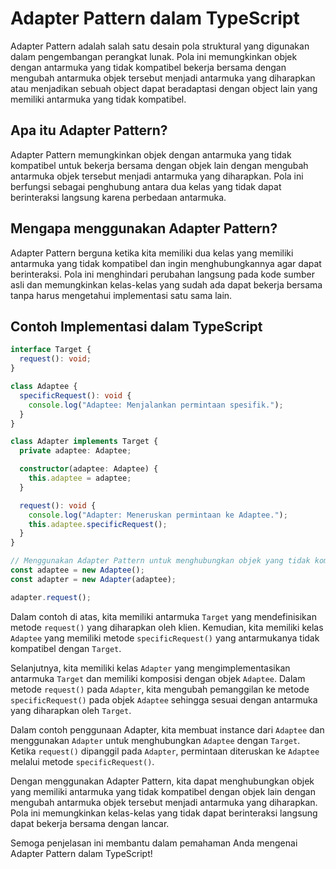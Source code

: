 # Adapter Pattern dalam TypeScript

Adapter Pattern adalah salah satu desain pola struktural yang digunakan dalam pengembangan perangkat lunak. Pola ini memungkinkan objek dengan antarmuka yang tidak kompatibel bekerja bersama dengan mengubah antarmuka objek tersebut menjadi antarmuka yang diharapkan atau menjadikan sebuah object dapat beradaptasi dengan object lain yang memiliki antarmuka yang tidak kompatibel.

## Apa itu Adapter Pattern?

Adapter Pattern memungkinkan objek dengan antarmuka yang tidak kompatibel untuk bekerja bersama dengan objek lain dengan mengubah antarmuka objek tersebut menjadi antarmuka yang diharapkan. Pola ini berfungsi sebagai penghubung antara dua kelas yang tidak dapat berinteraksi langsung karena perbedaan antarmuka.

## Mengapa menggunakan Adapter Pattern?

Adapter Pattern berguna ketika kita memiliki dua kelas yang memiliki antarmuka yang tidak kompatibel dan ingin menghubungkannya agar dapat berinteraksi. Pola ini menghindari perubahan langsung pada kode sumber asli dan memungkinkan kelas-kelas yang sudah ada dapat bekerja bersama tanpa harus mengetahui implementasi satu sama lain.

## Contoh Implementasi dalam TypeScript

```typescript
interface Target {
  request(): void;
}

class Adaptee {
  specificRequest(): void {
    console.log("Adaptee: Menjalankan permintaan spesifik.");
  }
}

class Adapter implements Target {
  private adaptee: Adaptee;

  constructor(adaptee: Adaptee) {
    this.adaptee = adaptee;
  }

  request(): void {
    console.log("Adapter: Meneruskan permintaan ke Adaptee.");
    this.adaptee.specificRequest();
  }
}

// Menggunakan Adapter Pattern untuk menghubungkan objek yang tidak kompatibel
const adaptee = new Adaptee();
const adapter = new Adapter(adaptee);

adapter.request();
```

Dalam contoh di atas, kita memiliki antarmuka `Target` yang mendefinisikan metode `request()` yang diharapkan oleh klien. Kemudian, kita memiliki kelas `Adaptee` yang memiliki metode `specificRequest()` yang antarmukanya tidak kompatibel dengan `Target`.

Selanjutnya, kita memiliki kelas `Adapter` yang mengimplementasikan antarmuka `Target` dan memiliki komposisi dengan objek `Adaptee`. Dalam metode `request()` pada `Adapter`, kita mengubah pemanggilan ke metode `specificRequest()` pada objek `Adaptee` sehingga sesuai dengan antarmuka yang diharapkan oleh `Target`.

Dalam contoh penggunaan Adapter, kita membuat instance dari `Adaptee` dan menggunakan `Adapter` untuk menghubungkan `Adaptee` dengan `Target`. Ketika `request()` dipanggil pada `Adapter`, permintaan diteruskan ke `Adaptee` melalui metode `specificRequest()`.

Dengan menggunakan Adapter Pattern, kita dapat menghubungkan objek yang memiliki antarmuka yang tidak kompatibel dengan objek lain dengan mengubah antarmuka objek tersebut menjadi antarmuka yang diharapkan. Pola ini memungkinkan kelas-kelas yang tidak dapat berinteraksi langsung dapat bekerja bersama dengan lancar.

Semoga penjelasan ini membantu dalam pemahaman Anda mengenai Adapter Pattern dalam TypeScript!